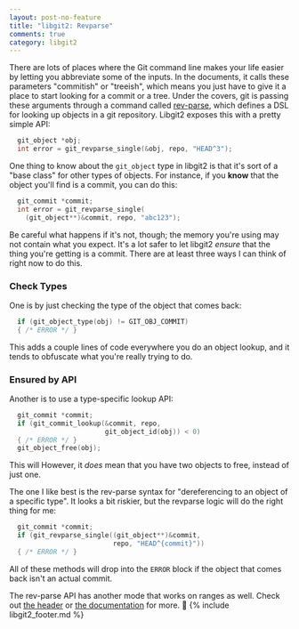 ```yaml
---
layout: post-no-feature
title: "libgit2: Revparse"
comments: true
category: libgit2
---
```


There are lots of places where the Git command line makes your life easier by letting you abbreviate some of the inputs.
In the documents, it calls these parameters "commitish" or "treeish", which means you just have to give it a place to start looking for a commit or a tree.
Under the covers, git is passing these arguments through a command called [rev-parse](http://git-scm.com/docs/git-rev-parse), which defines a DSL for looking up objects in a git repository.
Libgit2 exposes this with a pretty simple API:

```c
  git_object *obj;
  int error = git_revparse_single(&obj, repo, "HEAD^3");
```

One thing to know about the `git_object` type in libgit2 is that it's sort of a "base class" for other types of objects.
For instance, if you **know** that the object you'll find is a commit, you can do this:

```c
  git_commit *commit;
  int error = git_revparse_single(
    (git_object**)&commit, repo, "abc123");
```

Be careful what happens if it's not, though; the memory you're using may not contain what you expect.
It's a lot safer to let libgit2 *ensure* that the thing you're getting is a commit.
There are at least three ways I can think of right now to do this.

### Check Types

One is by just checking the type of the object that comes back:

```c
  if (git_object_type(obj) != GIT_OBJ_COMMIT)
  { /* ERROR */ }
```

This adds a couple lines of code everywhere you do an object lookup, and it tends to obfuscate what you're really trying to do.

### Ensured by API
Another is to use a type-specific lookup API:

```c
  git_commit *commit;
  if (git_commit_lookup(&commit, repo,
                        git_object_id(obj)) < 0)
  { /* ERROR */ }
  git_object_free(obj);
```

This will
However, it *does* mean that you have two objects to free, instead of just one.

The one I like best is the rev-parse syntax for "dereferencing to an object of a specific type".
It looks a bit riskier, but the revparse logic will do the right thing for me:

```c
  git_commit *commit;
  if (git_revparse_single((git_object**)&commit,
                          repo, "HEAD^{commit}"))
  { /* ERROR */ }
```

All of these methods will drop into the `ERROR` block if the object that comes back isn't an actual commit.

The rev-parse API has another mode that works on ranges as well.
Check out [the header](https://github.com/libgit2/libgit2/blob/development/include/git2/revparse.h) or [the documentation](http://libgit2.github.com/libgit2/#HEAD/group/revparse) for more.

{% include libgit2_footer.md %}
